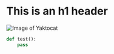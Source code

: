 # This is an h1 header

![Image of Yaktocat](https://octodex.github.com/images/yaktocat.png)

```python
def test():
    pass
```
